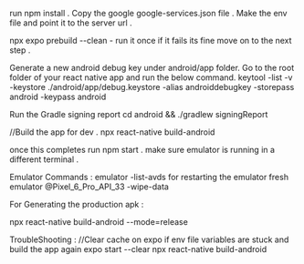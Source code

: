 run
npm install .
Copy the google google-services.json file .
Make the env file and point it to the server url .

npx expo prebuild --clean - run it once if it fails its fine move on to the next step .

Generate a new android debug key under android/app folder. Go to the root folder of your react native app and run the below command.
keytool -list -v -keystore ./android/app/debug.keystore -alias androiddebugkey -storepass android -keypass android

Run the Gradle signing report
cd android && ./gradlew signingReport

//Build the app for dev .
npx react-native build-android

once this completes run
npm start .
make sure emulator is running in a different terminal .

Emulator Commands :
emulator -list-avds
for restarting the emulator fresh
emulator @Pixel_6_Pro_API_33 -wipe-data

For Generating the production apk :

npx react-native build-android --mode=release

TroubleShooting :
//Clear cache on expo if env file variables are stuck and build the app again
expo start --clear
npx react-native build-android
